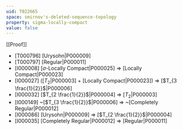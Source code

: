 ```yaml
---
uid: T022665
space: smirnov's-deleted-sequence-topology
property: sigma-locally-compact
value: false
---
```

[[Proof]]

* [T000796] [Urysohn|P000009]
* [T000797] [Regular|P000011]
* [I000008] [$\sigma$-Locally Compact|P000025] => [Locally Compact|P000023]
* [I000027] ([$T_2$|P000003] + [Locally Compact|P000023]) => [$T_{3 \frac{1}{2}}$|P000006]
* [I000032] [$T_{2 \frac{1}{2}}$|P000004] => [$T_2$|P000003]
* [I000149] ~[$T_{3 \frac{1}{2}}$|P000006] => ~[Completely Regular|P000012]
* [I000086] [Urysohn|P000009] => [$T_{2 \frac{1}{2}}$|P000004]
* [I000035] [Completely Regular|P000012] => [Regular|P000011]

